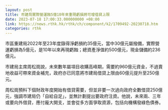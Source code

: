 ```yaml
---
layout: post
title: 市建局實際營運蝕5億10年來重現虧損將可增借貸上限
date: 2023-07-18 17:00:33.000000000 +08:00
link: https://news.rthk.hk/rthk/ch/component/k2/1709492-20230718.htm
categories: rthk
---
```


市區重建局2022年至23年度錄得淨虧損約35億元，當中30億元屬撥備，實際營運虧損為5億元，是10年以來再現虧蝕；總資產淨值約500億元，現金儲備約236億元。

市建局主席周松崗說，未來數年屬項目收購高峰期，需要約960億元資金，不過賣地收益可帶來資金補充，政府亦已同意將市建局借貸上限由60億元提升至250億元。

周松崗預料下個財政年度開始有借貸需要，但並非要一次過向政府全數借貸250億元，強調市建局仍「自給自足」，並無計劃提出要政府注資。他說，未來兩、三年或要向外借貸，應付龐大開支，並會從多方面爭取資源，包括向機構發綠色債券。
